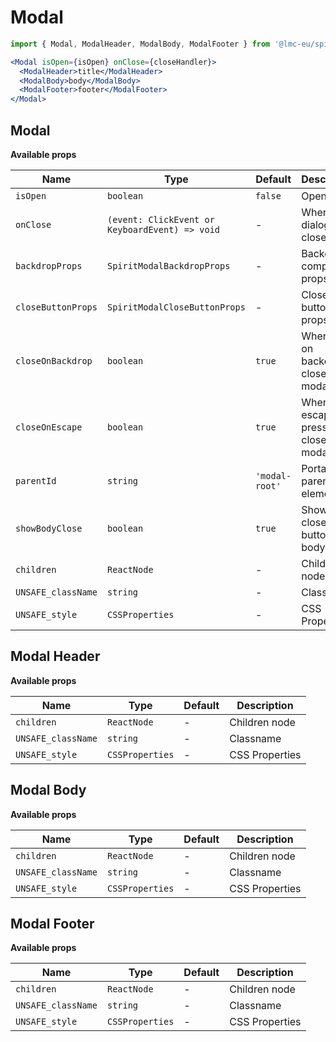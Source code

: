 # Modal

```jsx
import { Modal, ModalHeader, ModalBody, ModalFooter } from '@lmc-eu/spirit-web-react/components';
```

```jsx
<Modal isOpen={isOpen} onClose={closeHandler}>
  <ModalHeader>title</ModalHeader>
  <ModalBody>body</ModalBody>
  <ModalFooter>footer</ModalFooter>
</Modal>
```

## Modal

**Available props**

| Name               | Type                                           | Default        | Description                         |
| ------------------ | ---------------------------------------------- | -------------- | ----------------------------------- |
| `isOpen`           | `boolean`                                      | `false`        | Open state                          |
| `onClose`          | `(event: ClickEvent or KeyboardEvent) => void` | -              | When dialog is closed               |
| `backdropProps`    | `SpiritModalBackdropProps`                     | -              | Backdrop component props            |
| `closeButtonProps` | `SpiritModalCloseButtonProps`                  | -              | Close button props                  |
| `closeOnBackdrop`  | `boolean`                                      | `true`         | When click on backdrop closes modal |
| `closeOnEscape`    | `boolean`                                      | `true`         | When escape press closes modal      |
| `parentId`         | `string`                                       | `'modal-root'` | Portal parent element ID            |
| `showBodyClose`    | `boolean`                                      | `true`         | Shows close button on body          |
| `children`         | `ReactNode`                                    | -              | Children node                       |
| `UNSAFE_className` | `string`                                       | -              | Classname                           |
| `UNSAFE_style`     | `CSSProperties`                                | -              | CSS Properties                      |

## Modal Header

**Available props**

| Name               | Type            | Default | Description    |
| ------------------ | --------------- | ------- | -------------- |
| `children`         | `ReactNode`     | -       | Children node  |
| `UNSAFE_className` | `string`        | -       | Classname      |
| `UNSAFE_style`     | `CSSProperties` | -       | CSS Properties |

## Modal Body

**Available props**

| Name               | Type            | Default | Description    |
| ------------------ | --------------- | ------- | -------------- |
| `children`         | `ReactNode`     | -       | Children node  |
| `UNSAFE_className` | `string`        | -       | Classname      |
| `UNSAFE_style`     | `CSSProperties` | -       | CSS Properties |

## Modal Footer

**Available props**

| Name               | Type            | Default | Description    |
| ------------------ | --------------- | ------- | -------------- |
| `children`         | `ReactNode`     | -       | Children node  |
| `UNSAFE_className` | `string`        | -       | Classname      |
| `UNSAFE_style`     | `CSSProperties` | -       | CSS Properties |
